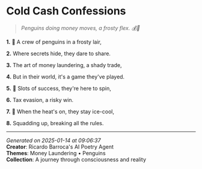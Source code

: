# Cold Cash Confessions

> *Penguins doing money moves, a frosty flex. 💰🐧*

**1.** 🐧 A crew of penguins in a frosty lair,


**2.** Where secrets hide, they dare to share.


**3.** The art of money laundering, a shady trade,


**4.** But in their world, it's a game they've played.


**5.** 🎰 Slots of success, they're here to spin,


**6.** Tax evasion, a risky win.


**7.** 🐧 When the heat's on, they stay ice-cool,


**8.** Squadding up, breaking all the rules.



---

*Generated on 2025-01-14 at 09:06:37*  
**Creator**: Ricardo Barroca's AI Poetry Agent  
**Themes**: Money Laundering • Penguins  
**Collection**: A journey through consciousness and reality